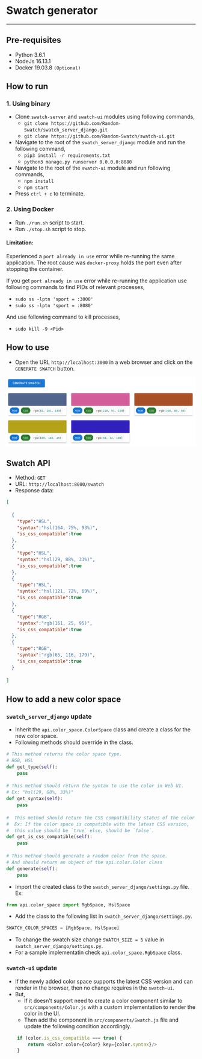 # Swatch generator

---

## Pre-requisites
* Python 3.6.1
* NodeJs 16.13.1
* Docker 19.03.8 `(Optional)`

## How to run

### 1. Using binary 

* Clone `swatch-server` and `swatch-ui` modules using following commands,
  * `git clone https://github.com/Random-Swatch/swatch_server_django.git`
  * `git clone https://github.com/Random-Swatch/swatch-ui.git`
* Navigate to the root of the `swatch_server_django` module and run the following command,
  * `pip3 install -r requirements.txt`
  * `python3 manage.py runserver 0.0.0.0:8080`
* Navigate to the root of the `swatch-ui` module and run following commands,
  * `npm install`
  * `npm start`
* Press `ctrl + c` to terminate.

### 2. Using Docker

* Run `./run.sh` script to start.
* Run `./stop.sh` script to stop.

#### Limitation:
Experienced a `port already in use` error while re-running the same application. The root cause was `docker-proxy` holds the port even after stopping the container.

If you get `port already in use` error while re-running the application use following commands to find PIDs of relevant processes,

* `sudo ss -lptn 'sport = :3000'`
* `sudo ss -lptn 'sport = :8080'`

And use following command to kill processes,

* `sudo kill -9 <Pid>`

## How to use

* Open the URL `http://localhost:3000` in a web browser and click on the `GENERATE SWATCH` button.

![image info](./resources/screen-1.png)

## Swatch API

* Method: `GET`
* URL: `http://localhost:8080/swatch`
* Response data:
```json
[

  {
    "type":"HSL",
    "syntax":"hsl(164, 75%, 93%)",
    "is_css_compatible":true
  },
  {
    "type":"HSL",
    "syntax":"hsl(29, 88%, 33%)",
    "is_css_compatible":true
  },
  {
    "type":"HSL",
    "syntax":"hsl(121, 72%, 69%)",
    "is_css_compatible":true
  },
  {
    "type":"RGB",
    "syntax":"rgb(161, 25, 95)",
    "is_css_compatible":true
  },
  {
    "type":"RGB",
    "syntax":"rgb(65, 116, 179)",
    "is_css_compatible":true
  }

]
```

## How to add a new color space

### `swatch_server_django` update
* Inherit the `api.color_space.ColorSpace` class and create a class for the new color space.
* Following methods should override in the class.
```python
# This method returns the color space type.
# RGB, HSL
def get_type(self):
    pass

# This method should return the syntax to use the color in Web UI.
# Ex: "hsl(29, 88%, 33%)"
def get_syntax(self):
    pass

#  This method should return the CSS compatibility status of the color space. 
#  Ex: If the color space is compatible with the latest CSS version,
#  this value should be `true` else, should be `false`.
def get_is_css_compatible(self):
    pass

# This method should generate a random color from the space.
# And should return an object of the api.color.Color class
def generate(self):
    pass
```
* Import the created class to the `swatch_server_django/settings.py` file.
Ex:
```python
from api.color_space import RgbSpace, HslSpace
```
* Add the class to the following list in `swatch_server_django/settings.py`.
```python
SWATCH_COLOR_SPACES = [RgbSpace, HslSpace]
```
* To change the swatch size change `SWATCH_SIZE = 5` value in `swatch_server_django/settings.py`.
* For a sample implementatin check `api.color_space.RgbSpace` class.

### `swatch-ui` update

* If the newly added color space supports the latest CSS version and can render in the browser, then no change requires in the `swatch-ui`.
* But,
  * If it doesn't support need to create a color component similar to `src/components/Color.js` with a custom implementation to render the color in the UI.
  * Then add the component in `src/components/Swatch.js` file and update the following condition accordingly.
    
```javascript
    if (color.is_css_compatible === true) {
        return <Color color={color} key={color.syntax}/>
    }
```
